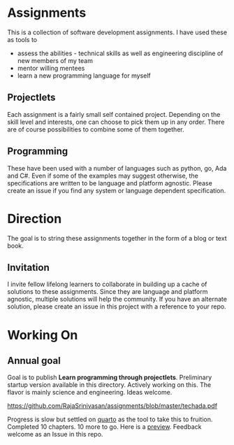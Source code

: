 # Assignments

This is a collection of software development assignments. I have used these as tools to 
- assess the abilities - technical skills as well as engineering discipline of new members of my team
- mentor willing mentees
- learn a new programming language for myself

## Projectlets

Each assignment is a fairly small self contained project. Depending on the skill level and interests, one can
choose to pick them up in any order. There are of course possibilities to combine some of them together.

## Programming

These have been used with a number of languages such as python, go, Ada and C#. Even if some of the examples may
suggest otherwise, the specifications are written to be language and platform agnostic. Please create an issue if you
find any system or language dependent specification.

# Direction

The goal is to string these assignments together in the form of a blog or text book. 

## Invitation

I invite fellow lifelong learners to collaborate in building up a cache of solutions to these assignments. Since they are language and platform agnostic, multiple solutions will help the community. If you have an alternate solution, please create an issue in this project with a reference to your repo.

# Working On

## Annual goal

Goal is to publish **Learn programming through projectlets**. Preliminary startup version available in this directory. Actively working on this. The flavor is mainly science and engineering. Ideas welcome.

https://github.com/RajaSrinivasan/assignments/blob/master/techada.pdf

Progress is slow but settled on [quarto](https://quarto.org) as the tool to take this to fruition. Completed 10 chapters. 10 more to go. Here is a [preview](https://rsrinivasan.quarto.pub/techadabook/). Feedback welcome as an Issue in this repo.




